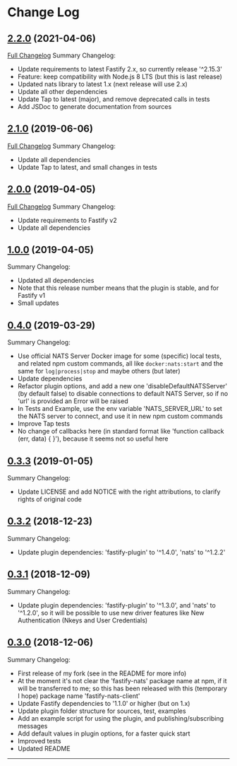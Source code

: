 # Change Log

## [2.2.0](https://github.com/smartiniOnGitHub/fastify-nats-client/releases/tag/2.2.0) (2021-04-06)
[Full Changelog](https://github.com/smartiniOnGitHub/fastify-nats-client/compare/2.1.0...2.2.0)
Summary Changelog:
- Update requirements to latest Fastify 2.x, so currently release '^2.15.3'
- Feature: keep compatibility with Node.js 8 LTS (but this is last release)
- Updated nats library to latest 1.x (next release will use 2.x)
- Update all other dependencies
- Update Tap to latest (major), and remove deprecated calls in tests
- Add JSDoc to generate documentation from sources

## [2.1.0](https://github.com/smartiniOnGitHub/fastify-nats-client/releases/tag/2.1.0) (2019-06-06)
[Full Changelog](https://github.com/smartiniOnGitHub/fastify-nats-client/compare/2.0.0...2.1.0)
Summary Changelog:
- Update all dependencies
- Update Tap to latest, and small changes in tests

## [2.0.0](https://github.com/smartiniOnGitHub/fastify-nats-client/releases/tag/2.0.0) (2019-04-05)
[Full Changelog](https://github.com/smartiniOnGitHub/fastify-nats-client/compare/1.0.0...2.0.0)
Summary Changelog:
- Update requirements to Fastify v2
- Update all dependencies

## [1.0.0](https://github.com/smartiniOnGitHub/fastify-nats-client/releases/tag/1.0.0) (2019-04-05)
Summary Changelog:
- Updated all dependencies
- Note that this release number means that the plugin is stable, 
  and for Fastify v1
- Small updates

## [0.4.0](https://github.com/smartiniOnGitHub/fastify-nats-client/releases/tag/0.4.0) (2019-03-29)
Summary Changelog:
- Use official NATS Server Docker image for some (specific) local tests, 
  and related npm custom commands, all like `docker:nats:start` 
  and the same for `log|process|stop` and maybe others (but later)
- Update dependencies
- Refactor plugin options, and add a new one 'disableDefaultNATSServer' 
  (by default false) to disable connections to default NATS Server, 
  so if no 'url' is provided an Error will be raised
- In Tests and Example, use the env variable 'NATS_SERVER_URL' 
  to set the NATS server to connect, and use it in new npm custom commands
- Improve Tap tests
- No change of callbacks here (in standard format like 
  'function callback (err, data) { }'), because it seems not so useful here

## [0.3.3](https://github.com/smartiniOnGitHub/fastify-nats-client/releases/tag/0.3.3) (2019-01-05)
Summary Changelog:
- Update LICENSE and add NOTICE with the right attributions, 
  to clarify rights of original code

## [0.3.2](https://github.com/smartiniOnGitHub/fastify-nats-client/releases/tag/0.3.2) (2018-12-23)
Summary Changelog:
- Update plugin dependencies: 'fastify-plugin' to '^1.4.0', 'nats' to '^1.2.2'

## [0.3.1](https://github.com/smartiniOnGitHub/fastify-nats-client/releases/tag/0.3.1) (2018-12-09)
Summary Changelog:
- Update plugin dependencies: 'fastify-plugin' to '^1.3.0', 
  and 'nats' to '^1.2.0', so it will be possible to use new driver features 
  like New Authentication (Nkeys and User Credentials)

## [0.3.0](https://github.com/smartiniOnGitHub/fastify-nats-client/releases/tag/0.3.0) (2018-12-06)
Summary Changelog:
- First release of my fork (see in the README for more info)
- At the moment it's not clear the 'fastify-nats' package name at npm, if it will be transferred to me; 
  so this has been released with this (temporary I hope) package name 'fastify-nats-client'
- Update Fastify dependencies to '1.1.0' or higher (but on 1.x)
- Update plugin folder structure for sources, test, examples
- Add an example script for using the plugin, and publishing/subscribing messages
- Add default values in plugin options, for a faster quick start
- Improved tests
- Updated README


----
